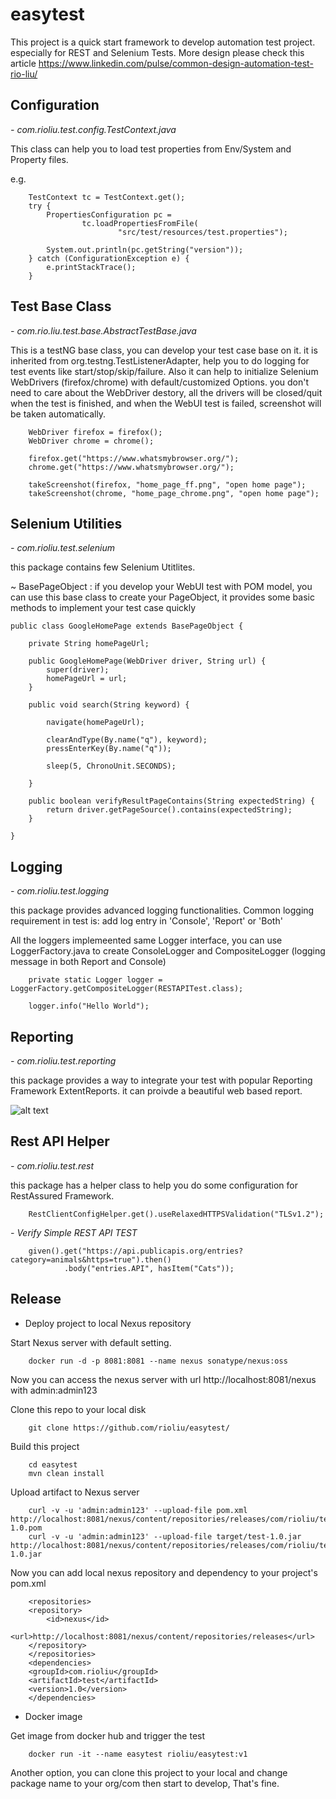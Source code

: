 # easytest

This project is a quick start framework to develop automation test project. especially for REST and Selenium Tests. 
More design please check this article https://www.linkedin.com/pulse/common-design-automation-test-rio-liu/

## Configuration

*- com.rioliu.test.config.TestContext.java*

This class can help you to load test properties from Env/System and Property files. 

e.g. 

        TestContext tc = TestContext.get();
        try {
            PropertiesConfiguration pc =
                    tc.loadPropertiesFromFile(
                            "src/test/resources/test.properties");

            System.out.println(pc.getString("version"));
        } catch (ConfigurationException e) {
            e.printStackTrace();
        }
 
 ## Test Base Class
 
 *- com.rio.liu.test.base.AbstractTestBase.java*
 
 This is a testNG base class, you can develop your test case base on it. it is inherited from org.testng.TestListenerAdapter, help you to do logging for test events like start/stop/skip/failure. Also it can help to initialize Selenium WebDrivers (firefox/chrome) with default/customized Options. you don't need to care about the WebDriver destory, all the drivers will be closed/quit when the test is finished, and when the WebUI test is failed, screenshot will be taken automatically.
 
        WebDriver firefox = firefox();
        WebDriver chrome = chrome();

        firefox.get("https://www.whatsmybrowser.org/");
        chrome.get("https://www.whatsmybrowser.org/");

        takeScreenshot(firefox, "home_page_ff.png", "open home page");
        takeScreenshot(chrome, "home_page_chrome.png", "open home page");
 
 ## Selenium Utilities
 
 *- com.rioliu.test.selenium*
 
 this package contains few Selenium Utitlites. 

  ~ BasePageObject : if you develop your WebUI test with POM model, you can use this base class to create your PageObject, it provides some basic methods to implement your test case quickly
 
    public class GoogleHomePage extends BasePageObject {

        private String homePageUrl;

        public GoogleHomePage(WebDriver driver, String url) {
            super(driver);
            homePageUrl = url;
        }

        public void search(String keyword) {

            navigate(homePageUrl);

            clearAndType(By.name("q"), keyword);
            pressEnterKey(By.name("q"));

            sleep(5, ChronoUnit.SECONDS);

        }

        public boolean verifyResultPageContains(String expectedString) {
            return driver.getPageSource().contains(expectedString);
        }

    }

## Logging

*- com.rioliu.test.logging*

this package provides advanced logging functionalities. Common logging requirement in test is: add log entry in 'Console', 'Report' or 'Both' 

All the loggers implemeented same Logger interface, you can use LoggerFactory.java to create ConsoleLogger and CompositeLogger (logging message in both Report and Console)

        private static Logger logger = LoggerFactory.getCompositeLogger(RESTAPITest.class);
        
        logger.info("Hello World");

## Reporting

*- com.rioliu.test.reporting*

this package provides a way to integrate your test with popular Reporting Framework ExtentReports. it can proivde a beautiful web based report.

 ![alt text](https://user-images.githubusercontent.com/3387962/48819571-93c1f880-ed8b-11e8-9e4c-3233f9c11b82.jpg)

## Rest API Helper

*- com.rioliu.test.rest*

this package has a helper class to help you do some configuration for RestAssured Framework.

        RestClientConfigHelper.get().useRelaxedHTTPSValidation("TLSv1.2");
        
*- Verify Simple REST API TEST*

        given().get("https://api.publicapis.org/entries?category=animals&https=true").then()
                .body("entries.API", hasItem("Cats"));

## Release

- Deploy project to local Nexus repository
        
Start Nexus server with default setting.

        docker run -d -p 8081:8081 --name nexus sonatype/nexus:oss
        
Now you can access the nexus server with url http://localhost:8081/nexus with admin:admin123

Clone this repo to your local disk

        git clone https://github.com/rioliu/easytest/
        
Build this project

        cd easytest
        mvn clean install
        
Upload artifact to Nexus server

        curl -v -u 'admin:admin123' --upload-file pom.xml http://localhost:8081/nexus/content/repositories/releases/com/rioliu/test/1.0/test-1.0.pom
        curl -v -u 'admin:admin123' --upload-file target/test-1.0.jar http://localhost:8081/nexus/content/repositories/releases/com/rioliu/test/1.0/test-1.0.jar

Now you can add local nexus repository and dependency to your project's pom.xml

        <repositories>
		<repository>
			<id>nexus</id>
			<url>http://localhost:8081/nexus/content/repositories/releases</url>
		</repository>
	    </repositories>
        <dependencies>
		<groupId>com.rioliu</groupId>
		<artifactId>test</artifactId>
		<version>1.0</version>
        </dependencies>

- Docker image
	
Get image from docker hub and trigger the test

		docker run -it --name easytest rioliu/easytest:v1

Another option, you can clone this project to your local and change package name to your org/com then start to develop, That's fine.
